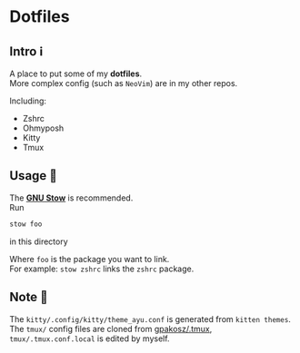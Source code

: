 # Dotfiles

## Intro :information_source:

A place to put some of my __dotfiles__.  
More complex config (such as `NeoVim`) are in my other repos.  

Including:  
- Zshrc
- Ohmyposh
- Kitty
- Tmux

## Usage :calling:

The __[GNU Stow](https://www.gnu.org/software/stow)__ is recommended.  
Run
```bash
stow foo
```
in this directory

Where `foo` is the package you want to link.  
For example: `stow zshrc` links the `zshrc` package.  

## Note :memo:

The `kitty/.config/kitty/theme_ayu.conf` is generated from `kitten themes`.  
The `tmux/` config files are cloned from [gpakosz/.tmux](https://github.com/gpakosz/.tmux), `tmux/.tmux.conf.local` is edited by myself.  

